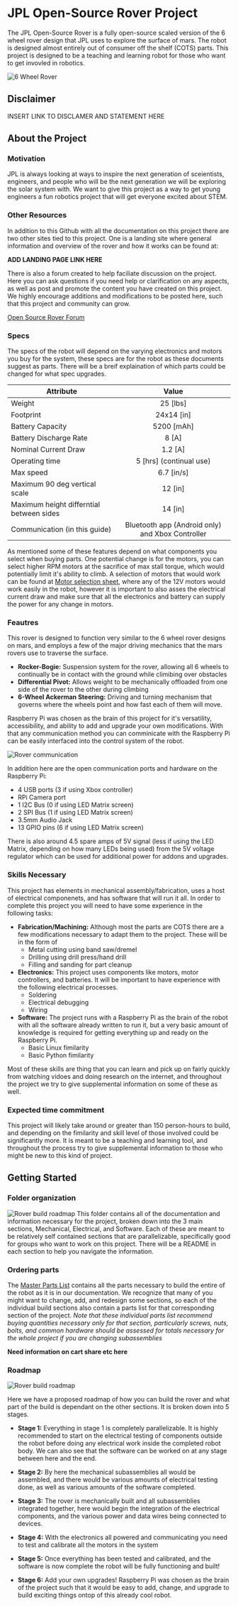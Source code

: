 # JPL Open-Source Rover Project
The JPL Open-Source Rover is a fully open-source scaled version of the 6 wheel rover design that JPL uses to explore the surface of mars. The robot is designed almost entirely out of consumer off the shelf (COTS) parts. This project is designed to be a teaching and learning robot for those who want to get invovled in robotics.

![6 Wheel Rover](images/rover.png)

## Disclaimer
INSERT LINK TO DISCLAMER AND STATEMENT HERE

## About the Project

### Motivation
JPL is always looking at ways to inspire the next generation of sceientists, engineers, and people who will be the next generation we will be exploring the solar system with. We want to give this project as a way to get young engineers a fun robotics project that will get everyone excited about STEM. 

### Other Resources
In addition to this Github with all the documentation on this project there are two other sites tied to this project. One is a landing site where general information and overview of the rover and how it works can be found at:

__ADD LANDING PAGE LINK HERE__

There is also a forum created to help faciliate discussion on the project. Here you can ask questions if you need help or clarification on any aspects, as well as post and promote the content you have created on this project. We highly encourage additions and modifications to be posted here, such that this project and community can grow.

[Open Source Rover Forum](http://s15.zetaboards.com/JPL_OpenSource_Rover/index/)

### Specs

The specs of the robot will depend on the varying electronics and motors you buy for the system, these specs are for the robot as these documents suggest as parts. There will be a breif explaination of which parts could be changed for what spec upgrades.

| Attribute	| Value |
| ----------|:-----:|
| Weight    | 25 [lbs] |
| Footprint | 24x14 [in]|
| Battery Capacity | 5200 [mAh] |
| Battery Discharge Rate | 8 [A] |
| Nominal Current Draw | 1.2 [A] |
| Operating time | 5 [hrs] (continual use) |
| Max speed | 6.7 [in/s] |
| Maximum 90 deg vertical scale | 12 [in] | 
| Maximum height differntial between sides | 14 [in] |
| Communication (in this guide) | Bluetooth app (Android only) and Xbox Controller|

As mentioned some of these features depend on what components you select when buying parts. One potential change is for the motors, you can select higher RPM motors at the sacrifice of max stall torque, which would potentially limit it's ability to climb. A selection of motors that would work can be found at [Motor selection sheet](https://www.pololu.com/category/115/25d-mm-metal-gearmotors), where any of the 12V motors would work easily in the robot, however it is important to also asses the electrical current draw and make sure that all the electronics and battery can supply the power for any change in motors.

### Feautres
This rover is designed to function very similar to the 6 wheel rover designs on mars, and employs a few of the major driving mechanics that the mars rovers use to traverse the surface.
 * __Rocker-Bogie:__ Suspension system for the rover, allowing all 6 wheels to continually be in contact with the ground while climibing over obstacles
 * __Differential Pivot:__ Allows weight to be mechanically offloaded from one side of the rover to the other during climbing
 * __6-Wheel Ackerman Steering:__ Driving and turning mechanism that governs where the wheels point and how fast each of them will move.

Raspberry Pi was chosen as the brain of this project for it's versatility, accessibility, and ability to add and upgrade your own modifications. With that any communication method you can comminicate with the Raspberry Pi can be easily interfaced into the control system of the robot. 

![Rover communication](images/communication.png)

In addition here are the open communication ports and hardware on the Raspberry Pi:
 * 4 USB ports (3 if using Xbox controller)
 * RPi Camera port
 * 1 I2C Bus (0 if using LED Matrix screen)
 * 2 SPI Bus (1 if using LED Matrix screen)
 * 3.5mm Audio Jack
 * 13 GPIO pins (6 if using LED Matrix screen)

There is also around 4.5 spare amps of 5V signal (less if using the LED Matrix, depending on how many LEDs being used) from the 5V voltage regulator which can be used for additional power for addons and upgrades. 

### Skills Necessary
This project has elements in mechanical assembly/fabrication, uses a host of electrical componenets, and has software that will run it all. In order to complete this project you will need to have some experience in the following tasks:
 * __Fabrication/Machining:__ Although most the parts are COTS there are a few modifications necessary to adapt them to the project. These will be in the form of 
   * Metal cutting using band saw/dremel
   * Drilling using drill press/hand drill
   * Filling and sanding for part cleanup
 * __Electronics:__ This project uses components like motors, motor controllers, and batteries. It will be important to have experience with the following electrical processes.
   * Soldering
   * Electrical debugging
   * Wiring
 * __Software:__ The project runs with a Raspberry Pi as the brain of the robot with all the software already written to run it, but a very basic amount of knowledge is required for getting everything up and ready on the Raspberry Pi.
   * Basic Linux fimilarity
   * Basic Python fimilarity

Most of these skills are thing that you can learn and pick up on fairly quickly from watching vidoes and doing research on the internet, and throughout the project we try to give supplemental information on some of these as well. 

### Expected time commitment
This project will likely take around or greater than 150 person-hours to build, and depending on the fimilarity and skill level of those involved could be significantly more. It is meant to be a teaching and learning tool, and throughout the process try to give supplemental information to those who might be new to this kind of project.  

## Getting Started

### Folder organization
![Rover build roadmap](images/folders.PNG)
This folder contains all of the documentation and information necessary for the project, broken down into the 3 main sections, Mechanical, Electrical, and Software. Each of these are meant to be relatively self contained sections that are parallelizable, specifically good for groups who want to work on this project. There will be a README in each section to help you navigate the information. 

### Ordering parts

The [Master Parts List](osr_Master_parts_list.xlsx) contains all the parts necessary to build the entire of the robot as it is in our documentation. We recognize that many of you might want to change, add, and redesign some sections, so each of the individual build sections also contain a parts list for that corresponding section of the project. *Note that these individual parts list recommend buying quantities necessary only for that section, particularly screws, nuts, bolts, and common hardware should be assessed for totals necessary for the whole project if you are changing subassemblies*

__Need information on cart share etc here__

### Roadmap

![Rover build roadmap](images/roadmap.PNG)

Here we have a proposed roadmap of how you can build the rover and what part of the build is dependant on the other sections. It is broken down into 5 stages.


 * __Stage 1:__ Everything in stage 1 is completely parallelizable. It is highly recommended to start on the electrical testing of components outside the robot before doing any electrical work inside the completed robot body. We can also see that the software can be worked on at any stage between here and the end.

 * __Stage 2:__ By here the mechanical subassemblies all would be assembled, and there would be various amounts of electrical testing done, as well as various amounts of the software completed. 

 * __Stage 3:__ The rover is mechanically built and all subassemblies integrated together, here would begin the integration of the electrical components, and the various power and data wires being connected to devices.

 * __Stage 4:__ With the electronics all powered and communicating you need to test and calibrate all the motors in the system

 * __Stage 5:__ Once everything has been tested and calibrated, and the software is now complete the robot will be fully functioning and built!

 * __Stage 6:__ Add your own upgrades! Raspberry Pi was chosen as the brain of the project such that it would be easy to add, change, and upgrade to build exciting things ontop of this already cool robot. 